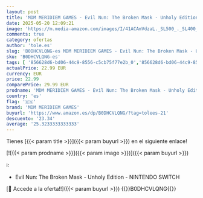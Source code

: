 ```yaml
---
layout: post
title: 'MDM MERIDIEM GAMES - Evil Nun: The Broken Mask - Unholy Edition - NINTENDO SWITCH'
date: 2025-05-20 12:09:21
image: 'https://m.media-amazon.com/images/I/41ACAmVdzaL._SL500_._SL400_.jpg'
comments: true
category: ofertas
author: 'tole.es'
slug: 'B0DHCVLQNG-es MDM MERIDIEM GAMES - Evil Nun: The Broken Mask - Unholy...'
sku: 'B0DHCVLQNG-es'
tags: [ '856628d6-bd06-44c9-8556-c5cb75f77e2b_0','856628d6-bd06-44c9-8556-c5cb75f77e2b_2201','856628d6-bd06-44c9-8556-c5cb75f77e2b_3601','Arborist Merchandising Root','Hardware y juegos para Nintendo Switch','Juegos para Nintendo Switch','Preventa de Videojuegos','Self Service','Special Features Stores','Videojuegos','Videojuegos más esperados','mdm meridiem games','nintendo','🇪🇸', ]
actualPrice: 22.99 EUR
currency: EUR
price: 22.99
comparePrice: 29.99 EUR
prodname: 'MDM MERIDIEM GAMES - Evil Nun: The Broken Mask - Unholy Edition - NINTENDO SWITCH'
country: 'es'
flag: '🇪🇸'
brand: 'MDM MERIDIEM GAMES'
buyurl: 'https://www.amazon.es/dp/B0DHCVLQNG/?tag=tolees-21'
descuento: '23.34'
average: '25.3233333333333'
---
```


Tienes [{{< param title >}}]({{< param buyurl >}}) en el siguiente enlace!

[![{{< param prodname >}}]({{< param image >}})]({{< param buyurl >}})

ℹ️:

- Evil Nun: The Broken Mask - Unholy Edition - NINTENDO SWITCH

[🛒 Accede a la oferta!!]({{< param buyurl >}})
{{<world>}}B0DHCVLQNG{{</world>}}
